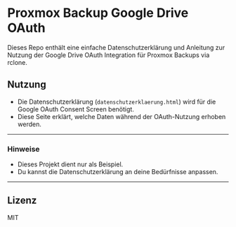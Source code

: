 # Proxmox Backup Google Drive OAuth

Dieses Repo enthält eine einfache Datenschutzerklärung und Anleitung zur Nutzung der Google Drive OAuth Integration für Proxmox Backups via rclone.

## Nutzung

- Die Datenschutzerklärung (`datenschutzerklaerung.html`) wird für die Google OAuth Consent Screen benötigt.
- Diese Seite erklärt, welche Daten während der OAuth-Nutzung erhoben werden.

---

### Hinweise

- Dieses Projekt dient nur als Beispiel.
- Du kannst die Datenschutzerklärung an deine Bedürfnisse anpassen.

---

## Lizenz

MIT

